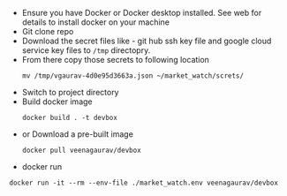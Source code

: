 - Ensure you have Docker or Docker desktop installed. See web for details to install docker on your machine
- Git clone repo
- Download the secret files like - git hub ssh key file and google cloud service key files to `/tmp` directopry.
- From there copy those secrets to following location
  ```
  mv /tmp/vgaurav-4d0e95d3663a.json ~/market_watch/screts/
  ```
- Switch to project directory
- Build docker image 
  ```
  docker build . -t devbox
  ```
- or Download a pre-built image
  ```
  docker pull veenagaurav/devbox
  ```
 - docker run
  ```
  docker run -it --rm --env-file ./market_watch.env veenagaurav/devbox
  ```
